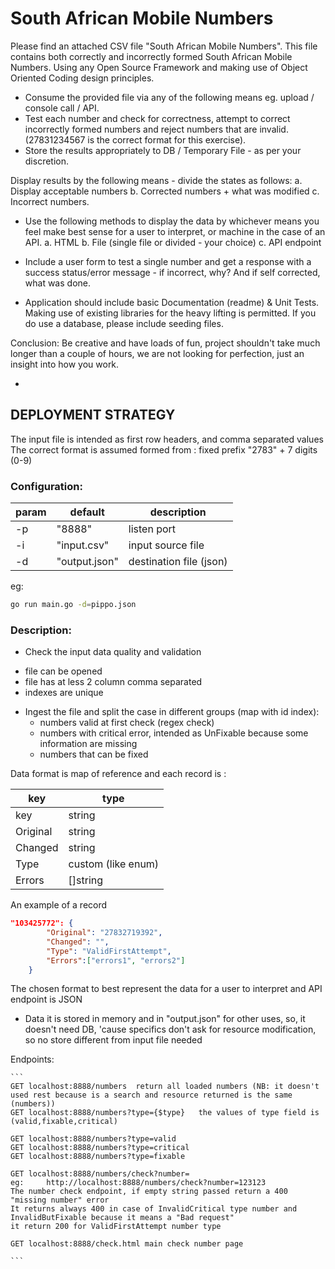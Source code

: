 # South African Mobile Numbers

Please find an attached CSV file "South African Mobile Numbers". This file contains both
correctly and incorrectly formed South African Mobile Numbers.
Using any Open Source Framework and making use of Object Oriented Coding design
principles.

* Consume the provided file via any of the following means eg. upload / console call / API.
* Test each number and check for correctness, attempt to correct incorrectly formed numbers
and reject numbers that are invalid. (27831234567 is the correct format for this exercise).
* Store the results appropriately to DB / Temporary File - as per your discretion.

Display results by the following means - divide the states as follows:
a. Display acceptable numbers
b. Corrected numbers + what was modified
c. Incorrect numbers.

* Use the following methods to display the data by whichever means you feel make best sense
for a user to interpret, or machine in the case of an API.
a. HTML
b. File (single file or divided - your choice)
c. API endpoint

* Include a user form to test a single number and get a response with a success status/error
message - if incorrect, why? And if self corrected, what was done.

* Application should include basic Documentation (readme) & Unit Tests. Making use of existing
libraries for the heavy lifting is permitted. If you do use a database, please include seeding files.

Conclusion:
Be creative and have loads of fun, project shouldn't take much longer than a couple of hours,
we are not looking for perfection, just an insight into how you work.

-

## DEPLOYMENT STRATEGY

The input file is intended as first row headers, and comma separated values
The correct format is assumed formed from : fixed prefix "2783" + 7 digits (0-9)

### Configuration:

| param | default | description |
|---|---|---|
|-p | "8888" | listen port |
|-i | "input.csv" | input source file |
|-d | "output.json" | destination file (json) |

eg:

```sh
go run main.go -d=pippo.json
```

### Description:

* Check the input data quality and validation
 - file can be opened
 - file has at less 2 column comma separated
 - indexes are unique

* Ingest the file and split the case in different groups (map with id index):
    * numbers valid at first check (regex check)
    * numbers with critical error, intended as UnFixable because some information are missing
    * numbers that can be fixed

Data format is map of reference and each record is :

| key | type |
|---|---|
| key | string | give index from file (it could be a unsigned big int if SQL db used) |
| Original | string | original imput number |
| Changed | string | the result of changes applied |
| Type | custom (like enum) | decription a string like field to control the 3 possible state (ValidFirstAttempt,InvalidCritical,InvalidButFixable)  |
| Errors | []string | string array with description about errors occurred |

An example of a record
```json
"103425772": {
        "Original": "27832719392",
        "Changed": "",
        "Type": "ValidFirstAttempt",
        "Errors":["errors1", "errors2"]
    }
```

The chosen format to best represent the data for a user to interpret and API endpoint is JSON

* Data it is stored in memory and in "output.json" for other uses,
so, it doesn't need DB, 'cause specifics don't ask for resource modification, so no store different from input file needed

Endpoints:

    ```
    GET localhost:8888/numbers  return all loaded numbers (NB: it doesn't used rest because is a search and resource returned is the same (numbers))
    GET localhost:8888/numbers?type={$type}   the values of type field is (valid,fixable,critical)

    GET localhost:8888/numbers?type=valid
    GET localhost:8888/numbers?type=critical
    GET localhost:8888/numbers?type=fixable

    GET localhost:8888/numbers/check?number=
    eg:     http://localhost:8888/numbers/check?number=123123
    The number check endpoint, if empty string passed return a 400 "missing number" error
    It returns always 400 in case of InvalidCritical type number and InvalidButFixable because it means a "Bad request"
    it return 200 for ValidFirstAttempt number type

    GET localhost:8888/check.html main check number page

    ```


